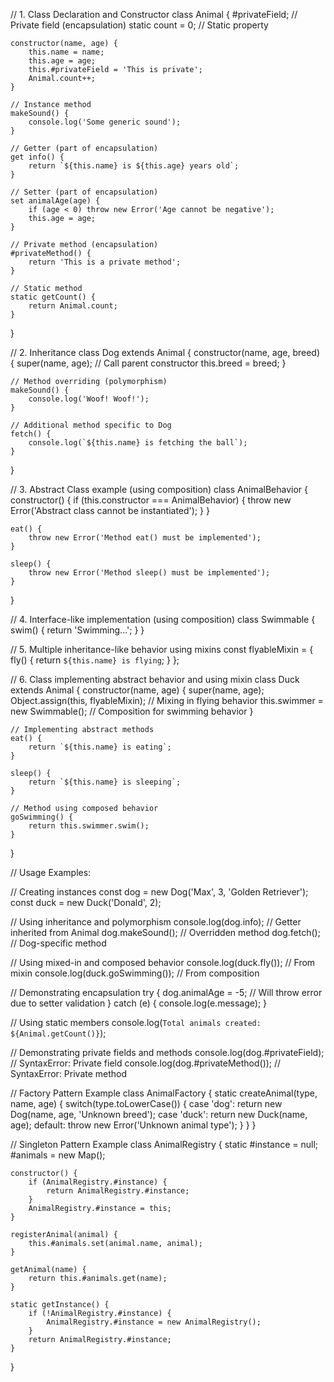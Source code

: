 // 1. Class Declaration and Constructor
class Animal {
    #privateField; // Private field (encapsulation)
    static count = 0; // Static property

    constructor(name, age) {
        this.name = name;
        this.age = age;
        this.#privateField = 'This is private';
        Animal.count++;
    }

    // Instance method
    makeSound() {
        console.log('Some generic sound');
    }

    // Getter (part of encapsulation)
    get info() {
        return `${this.name} is ${this.age} years old`;
    }

    // Setter (part of encapsulation)
    set animalAge(age) {
        if (age < 0) throw new Error('Age cannot be negative');
        this.age = age;
    }

    // Private method (encapsulation)
    #privateMethod() {
        return 'This is a private method';
    }

    // Static method
    static getCount() {
        return Animal.count;
    }
}

// 2. Inheritance
class Dog extends Animal {
    constructor(name, age, breed) {
        super(name, age); // Call parent constructor
        this.breed = breed;
    }

    // Method overriding (polymorphism)
    makeSound() {
        console.log('Woof! Woof!');
    }

    // Additional method specific to Dog
    fetch() {
        console.log(`${this.name} is fetching the ball`);
    }
}

// 3. Abstract Class example (using composition)
class AnimalBehavior {
    constructor() {
        if (this.constructor === AnimalBehavior) {
            throw new Error('Abstract class cannot be instantiated');
        }
    }

    eat() {
        throw new Error('Method eat() must be implemented');
    }

    sleep() {
        throw new Error('Method sleep() must be implemented');
    }
}

// 4. Interface-like implementation (using composition)
class Swimmable {
    swim() {
        return 'Swimming...';
    }
}

// 5. Multiple inheritance-like behavior using mixins
const flyableMixin = {
    fly() {
        return `${this.name} is flying`;
    }
};

// 6. Class implementing abstract behavior and using mixin
class Duck extends Animal {
    constructor(name, age) {
        super(name, age);
        Object.assign(this, flyableMixin); // Mixing in flying behavior
        this.swimmer = new Swimmable(); // Composition for swimming behavior
    }

    // Implementing abstract methods
    eat() {
        return `${this.name} is eating`;
    }

    sleep() {
        return `${this.name} is sleeping`;
    }

    // Method using composed behavior
    goSwimming() {
        return this.swimmer.swim();
    }
}

// Usage Examples:

// Creating instances
const dog = new Dog('Max', 3, 'Golden Retriever');
const duck = new Duck('Donald', 2);

// Using inheritance and polymorphism
console.log(dog.info); // Getter inherited from Animal
dog.makeSound(); // Overridden method
dog.fetch(); // Dog-specific method

// Using mixed-in and composed behavior
console.log(duck.fly()); // From mixin
console.log(duck.goSwimming()); // From composition

// Demonstrating encapsulation
try {
    dog.animalAge = -5; // Will throw error due to setter validation
} catch (e) {
    console.log(e.message);
}

// Using static members
console.log(`Total animals created: ${Animal.getCount()}`);

// Demonstrating private fields and methods
console.log(dog.#privateField); // SyntaxError: Private field
console.log(dog.#privateMethod()); // SyntaxError: Private method

// Factory Pattern Example
class AnimalFactory {
    static createAnimal(type, name, age) {
        switch(type.toLowerCase()) {
            case 'dog':
                return new Dog(name, age, 'Unknown breed');
            case 'duck':
                return new Duck(name, age);
            default:
                throw new Error('Unknown animal type');
        }
    }
}

// Singleton Pattern Example
class AnimalRegistry {
    static #instance = null;
    #animals = new Map();

    constructor() {
        if (AnimalRegistry.#instance) {
            return AnimalRegistry.#instance;
        }
        AnimalRegistry.#instance = this;
    }

    registerAnimal(animal) {
        this.#animals.set(animal.name, animal);
    }

    getAnimal(name) {
        return this.#animals.get(name);
    }

    static getInstance() {
        if (!AnimalRegistry.#instance) {
            AnimalRegistry.#instance = new AnimalRegistry();
        }
        return AnimalRegistry.#instance;
    }
}
